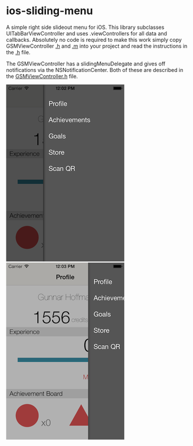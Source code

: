 ios-sliding-menu
============

A simple right side slideout menu for iOS. This library subclasses UITabBarViewController and uses .viewControllers for all data and callbacks. Absolutely no code is required to make this work simply copy GSMViewController [.h](Slider/GSMViewController.h) and [.m](Slider/GSMViewController.m) into your project and read the instructions in the [.h](Slider/GSMViewController.h) file.

The GSMViewController has a slidingMenuDelegate and gives off notifications via the NSNotificationCenter. Both of these are described in the [GSMViewController.h](Slider/GSMViewController.h) file.

![](screenshot1.png) ![](screenshot2.png)

